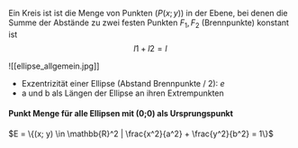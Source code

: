 Ein Kreis ist ist die Menge von Punkten ($P(x;y)$) in der Ebene, bei denen die Summe der Abstände zu zwei festen Punkten $F_1, F_2$ (Brennpunkte) konstant ist 
$$l1+l2=l$$

![[ellipse_allgemein.jpg]]
- Exzentrizität einer Ellipse (Abstand Brennpunkte / 2): $e$
- a und b als Längen der Ellipse an ihren Extrempunkten


#### Punkt Menge für alle Ellipsen mit (0;0) als Ursprungspunkt
$E = \{(x; y) \in \mathbb{R}^2 | \frac{x^2}{a^2} + \frac{y^2}{b^2} = 1\}$